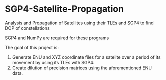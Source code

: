 # SGP4-Satellite-Propagation
Analysis and Propagation of Satellites using their TLEs and SGP4 to find DOP of constellations

SGP4 and NumPy are required for these programs

The goal of this project is:
1. Generate ENU and XYZ coordinate files for a satelite over a period of its movement by using its TLEs with SGP4.
2. Create dilution of precision matrices using the aforementioned ENU data.
